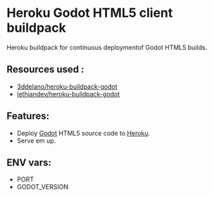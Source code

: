 # Heroku Godot HTML5 client buildpack

Heroku buildpack for continuous deploymentof Godot HTML5 builds.

## Resources used :
- [3ddelano/heroku-buildpack-godot](https://github.com/3ddelano/heroku-buildpack-godot)
- [lethiandev/heroku-buildpack-godot](https://github.com/lethiandev/heroku-buildpack-godot)
## Features:
- Deploy [Godot](https://https://godotengine.org/) HTML5 source code to [Heroku](https://heroku.com).
- Serve em up.

## ENV vars:
- PORT
- GODOT_VERSION
